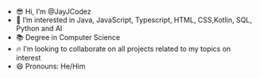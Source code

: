 - 😎 Hi, I’m @JayJCodez
- 🤔 I’m interested in Java, JavaScript, Typescript, HTML, CSS,Kotlin, SQL, Python and AI
- 📚 Degree in Computer Science
- 🔥 I’m looking to collaborate on all projects related to my topics on interest 
- 😄 Pronouns: He/Him
<!----- ⚡ Fun fact: ---->

<!---
JayJCodez/JayJCodez is a ✨ special ✨ repository because its `README.md` (this file) appears on your GitHub profile.
You can click the Preview link to take a look at your changes.
--->
